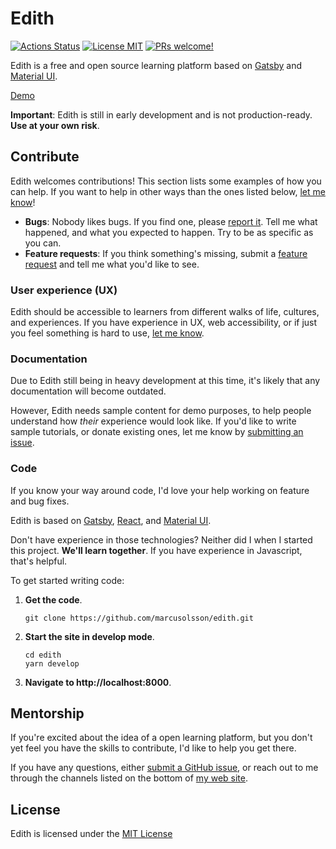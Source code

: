 # Edith

[![Actions Status](https://github.com/marcusolsson/edith/workflows/CI/badge.svg)](https://github.com/marcusolsson/edith/actions)
[![License MIT](https://img.shields.io/badge/license-MIT-blue.svg?style=flat)](LICENSE)
[![PRs welcome!](https://img.shields.io/badge/PRs-welcome-brightgreen.svg)](#contribute)

Edith is a free and open source learning platform based on [Gatsby](https://www.gatsbyjs.org/) and [Material UI](https://material-ui.com/).

[Demo](https://marcusolsson.github.io/edith)

**Important**: Edith is still in early development and is not production-ready. **Use at your own risk**.

## Contribute

Edith welcomes contributions! This section lists some examples of how you can help. If you want to help in other ways than the ones listed below, [let me know](https://github.com/marcusolsson/edith/issues/new)!

- **Bugs**: Nobody likes bugs. If you find one, please [report it](https://github.com/marcusolsson/edith/issues/new). Tell me what happened, and what you expected to happen. Try to be as specific as you can. 
- **Feature requests**: If you think something's missing, submit a [feature request](https://github.com/marcusolsson/edith/issues/new) and tell me what you'd like to see.

### User experience (UX)

Edith should be accessible to learners from different walks of life, cultures, and experiences. If you have experience in UX, web accessibility, or if just you feel something is hard to use, [let me know](https://github.com/marcusolsson/edith/issues/new).

### Documentation

Due to Edith still being in heavy development at this time, it's likely that any documentation will become outdated.

However, Edith needs sample content for demo purposes, to help people understand how _their_ experience would look like. If you'd like to write sample tutorials, or donate existing ones, let me know by [submitting an issue](https://github.com/marcusolsson/edith/issues/new).

### Code

If you know your way around code, I'd love your help working on feature and bug fixes. 

Edith is based on [Gatsby](https://gatsbyjs.org), [React](https://reactjs.org/), and [Material UI](https://material-ui.com/). 

Don't have experience in those technologies? Neither did I when I started this project. **We'll learn together**. If you have experience in Javascript, that's helpful.

To get started writing code:

1. **Get the code**.

   ```
   git clone https://github.com/marcusolsson/edith.git
   ```

1. **Start the site in develop mode**.

   ```
   cd edith
   yarn develop
   ```
   
1. **Navigate to http://localhost:8000**.

## Mentorship

If you're excited about the idea of a open learning platform, but you don't yet feel you have the skills to contribute, I'd like to help you get there. 

If you have any questions, either [submit a GitHub issue](https://github.com/marcusolsson/edith/issues/new), or reach out to me through the channels listed on the bottom of [my web site](https://marcus.se.net).

## License

Edith is licensed under the [MIT License](LICENSE)
